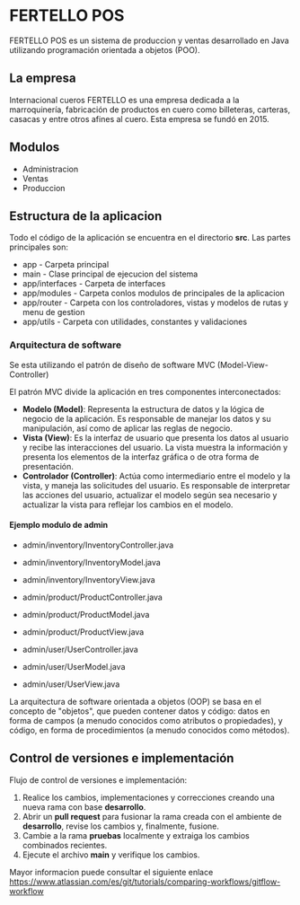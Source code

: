 # FERTELLO POS

FERTELLO POS es un sistema de produccion y ventas desarrollado en Java utilizando programación orientada a objetos (POO).

## La empresa

Internacional cueros FERTELLO es una empresa dedicada a la marroquinería, fabricación de productos en cuero como billeteras, carteras, casacas y entre otros afines al cuero. Esta empresa se fundó en 2015.

## Modulos

- Administracion
- Ventas
- Produccion

## Estructura de la aplicacion

Todo el código de la aplicación se encuentra en el directorio **src**. Las partes principales son:

- app - Carpeta principal
- main - Clase principal de ejecucion del sistema
- app/interfaces - Carpeta de interfaces
- app/modules - Carpeta conlos modulos de principales de la aplicacion
- app/router - Carpeta con los controladores, vistas y modelos de rutas y menu de gestion
- app/utils - Carpeta con utilidades, constantes y validaciones

### Arquitectura de software

Se esta utilizando el patrón de diseño de software MVC (Model-View-Controller)

El patrón MVC divide la aplicación en tres componentes interconectados:

- **Modelo (Model)**: Representa la estructura de datos y la lógica de negocio de la aplicación. Es responsable de manejar los datos y su manipulación, así como de aplicar las reglas de negocio.
- **Vista (View)**: Es la interfaz de usuario que presenta los datos al usuario y recibe las interacciones del usuario. La vista muestra la información y presenta los elementos de la interfaz gráfica o de otra forma de presentación.
- **Controlador (Controller)**: Actúa como intermediario entre el modelo y la vista, y maneja las solicitudes del usuario. Es responsable de interpretar las acciones del usuario, actualizar el modelo según sea necesario y actualizar la vista para reflejar los cambios en el modelo.

#### Ejemplo modulo de admin

- admin/inventory/InventoryController.java
- admin/inventory/InventoryModel.java
- admin/inventory/InventoryView.java

- admin/product/ProductController.java
- admin/product/ProductModel.java
- admin/product/ProductView.java

- admin/user/UserController.java
- admin/user/UserModel.java
- admin/user/UserView.java

La arquitectura de software orientada a objetos (OOP) se basa en el concepto de "objetos", que pueden contener datos y código: datos en forma de campos (a menudo conocidos como atributos o propiedades), y código, en forma de procedimientos (a menudo conocidos como métodos).

## Control de versiones e implementación

Flujo de control de versiones e implementación:

1. Realice los cambios, implementaciones y correcciones creando una nueva rama con base **desarrollo**.
2. Abrir un **pull request** para fusionar la rama creada con el ambiente de **desarrollo**, revise los cambios y, finalmente, fusione.
3. Cambie a la rama **pruebas** localmente y extraiga los cambios combinados recientes.
4. Ejecute el archivo **main** y verifique los cambios.

Mayor informacion puede consultar el siguiente enlace <https://www.atlassian.com/es/git/tutorials/comparing-workflows/gitflow-workflow>
